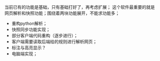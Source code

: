 





当前已有的功能是基础，只有基础打好了，再考虑扩展；
这个软件最重要的就是网页解析和快照功能；围绕着两块功能展开，不能求功能多；



- 重构python解析；
- 快照同步功能实现；
- 部分客户端代码重构（逐步进行）；
- 客户端需要读取后端给的规则进行解析网页；
- 标注与高亮显示？
- 电脑端实现；


